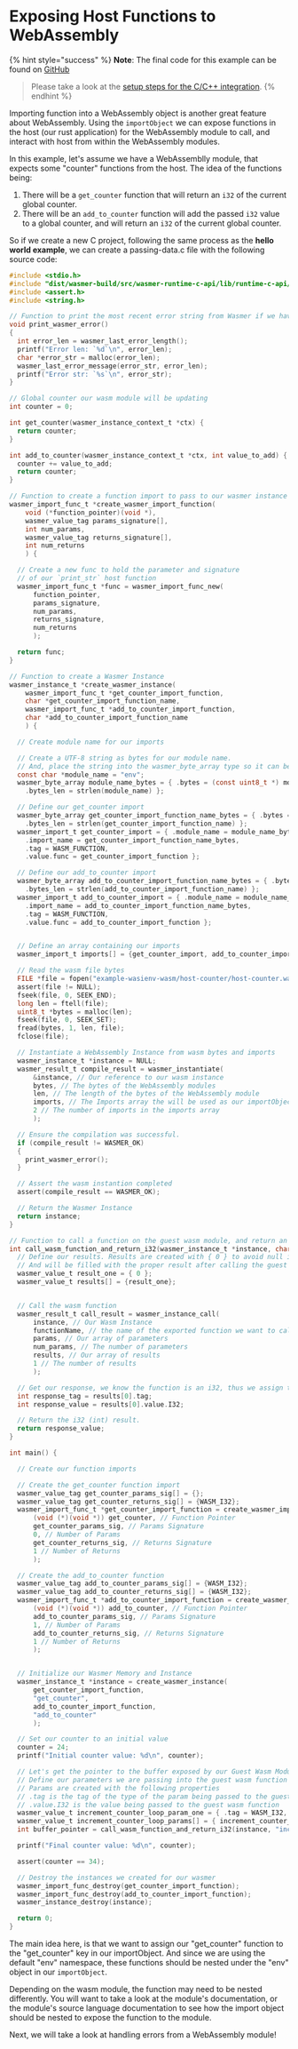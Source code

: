 # Exposing Host Functions to WebAssembly

{% hint style="success" %}
**Note**: The final code for this example can be found on [GitHub](https://github.com/wasmerio/docs.wasmer.io/tree/master/docs/runtime/c-integration/examples/host-functions)

> Please take a look at the [setup steps for the C/C++ integration](../installation.md).
{% endhint %}

Importing function into a WebAssembly object is another great feature about WebAssembly. Using the `importObject` we can expose functions in the host \(our rust application\) for the WebAssembly module to call, and interact with host from within the WebAssembly modules.

In this example, let's assume we have a WebAssemblly module, that expects some "counter" functions from the host. The idea of the functions being:

1. There will be a `get_counter` function that will return an `i32` of the current global counter.
2. There will be an `add_to_counter` function will add the passed `i32` value to a global counter, and will return an `i32` of the current global counter.

So if we create a new C project, following the same process as the **hello world example**, we can create a passing-data.c file with the following source code:

```c
#include <stdio.h>
#include "dist/wasmer-build/src/wasmer-runtime-c-api/lib/runtime-c-api/wasmer.h"
#include <assert.h>
#include <string.h>

// Function to print the most recent error string from Wasmer if we have them
void print_wasmer_error()
{
  int error_len = wasmer_last_error_length();
  printf("Error len: `%d`\n", error_len);
  char *error_str = malloc(error_len);
  wasmer_last_error_message(error_str, error_len);
  printf("Error str: `%s`\n", error_str);
}

// Global counter our wasm module will be updating
int counter = 0;

int get_counter(wasmer_instance_context_t *ctx) {
  return counter;
}

int add_to_counter(wasmer_instance_context_t *ctx, int value_to_add) {
  counter += value_to_add;
  return counter;
}

// Function to create a function import to pass to our wasmer instance
wasmer_import_func_t *create_wasmer_import_function(
    void (*function_pointer)(void *),
    wasmer_value_tag params_signature[], 
    int num_params, 
    wasmer_value_tag returns_signature[], 
    int num_returns
    ) {

  // Create a new func to hold the parameter and signature
  // of our `print_str` host function
  wasmer_import_func_t *func = wasmer_import_func_new(
      function_pointer, 
      params_signature, 
      num_params, 
      returns_signature, 
      num_returns
      );

  return func;
}

// Function to create a Wasmer Instance
wasmer_instance_t *create_wasmer_instance(
    wasmer_import_func_t *get_counter_import_function,  
    char *get_counter_import_function_name,
    wasmer_import_func_t *add_to_counter_import_function,
    char *add_to_counter_import_function_name
    ) {

  // Create module name for our imports

  // Create a UTF-8 string as bytes for our module name. 
  // And, place the string into the wasmer_byte_array type so it can be used by our guest wasm instance.
  const char *module_name = "env";
  wasmer_byte_array module_name_bytes = { .bytes = (const uint8_t *) module_name,
    .bytes_len = strlen(module_name) };

  // Define our get_counter import
  wasmer_byte_array get_counter_import_function_name_bytes = { .bytes = (const uint8_t *) get_counter_import_function_name,
    .bytes_len = strlen(get_counter_import_function_name) };
  wasmer_import_t get_counter_import = { .module_name = module_name_bytes,
    .import_name = get_counter_import_function_name_bytes,
    .tag = WASM_FUNCTION,
    .value.func = get_counter_import_function };

  // Define our add_to_counter import
  wasmer_byte_array add_to_counter_import_function_name_bytes = { .bytes = (const uint8_t *) add_to_counter_import_function_name,
    .bytes_len = strlen(add_to_counter_import_function_name) };
  wasmer_import_t add_to_counter_import = { .module_name = module_name_bytes,
    .import_name = add_to_counter_import_function_name_bytes,
    .tag = WASM_FUNCTION,
    .value.func = add_to_counter_import_function };


  // Define an array containing our imports
  wasmer_import_t imports[] = {get_counter_import, add_to_counter_import};

  // Read the wasm file bytes
  FILE *file = fopen("example-wasienv-wasm/host-counter/host-counter.wasm", "r");
  assert(file != NULL);
  fseek(file, 0, SEEK_END);
  long len = ftell(file);
  uint8_t *bytes = malloc(len);
  fseek(file, 0, SEEK_SET);
  fread(bytes, 1, len, file);
  fclose(file);

  // Instantiate a WebAssembly Instance from wasm bytes and imports
  wasmer_instance_t *instance = NULL;
  wasmer_result_t compile_result = wasmer_instantiate(
      &instance, // Our reference to our wasm instance 
      bytes, // The bytes of the WebAssembly modules
      len, // The length of the bytes of the WebAssembly module
      imports, // The Imports array the will be used as our importObject
      2 // The number of imports in the imports array
      );

  // Ensure the compilation was successful.
  if (compile_result != WASMER_OK)
  {
    print_wasmer_error();
  }

  // Assert the wasm instantion completed
  assert(compile_result == WASMER_OK);

  // Return the Wasmer Instance
  return instance;
}

// Function to call a function on the guest wasm module, and return an i32 result
int call_wasm_function_and_return_i32(wasmer_instance_t *instance, char* functionName, wasmer_value_t params[], int num_params) {
  // Define our results. Results are created with { 0 } to avoid null issues,
  // And will be filled with the proper result after calling the guest wasm function.
  wasmer_value_t result_one = { 0 };
  wasmer_value_t results[] = {result_one};


  // Call the wasm function
  wasmer_result_t call_result = wasmer_instance_call(
      instance, // Our Wasm Instance
      functionName, // the name of the exported function we want to call on the guest wasm module
      params, // Our array of parameters
      num_params, // The number of parameters
      results, // Our array of results
      1 // The number of results
      );

  // Get our response, we know the function is an i32, thus we assign the value to an int
  int response_tag = results[0].tag;
  int response_value = results[0].value.I32; 

  // Return the i32 (int) result.
  return response_value;
}

int main() {

  // Create our function imports

  // Create the get_counter function import
  wasmer_value_tag get_counter_params_sig[] = {};
  wasmer_value_tag get_counter_returns_sig[] = {WASM_I32};
  wasmer_import_func_t *get_counter_import_function = create_wasmer_import_function(
      (void (*)(void *)) get_counter, // Function Pointer
      get_counter_params_sig, // Params Signature
      0, // Number of Params
      get_counter_returns_sig, // Returns Signature
      1 // Number of Returns
      );

  // Create the add_to_counter function
  wasmer_value_tag add_to_counter_params_sig[] = {WASM_I32};
  wasmer_value_tag add_to_counter_returns_sig[] = {WASM_I32};
  wasmer_import_func_t *add_to_counter_import_function = create_wasmer_import_function(
      (void (*)(void *)) add_to_counter, // Function Pointer
      add_to_counter_params_sig, // Params Signature
      1, // Number of Params
      add_to_counter_returns_sig, // Returns Signature
      1 // Number of Returns
      );


  // Initialize our Wasmer Memory and Instance
  wasmer_instance_t *instance = create_wasmer_instance(
      get_counter_import_function,
      "get_counter",
      add_to_counter_import_function,
      "add_to_counter"
      );

  // Set our counter to an initial value
  counter = 24;
  printf("Initial counter value: %d\n", counter);

  // Let's get the pointer to the buffer exposed by our Guest Wasm Module
  // Define our parameters we are passing into the guest wasm function call.
  // Params are created with the following properties
  // .tag is the tag of the type of the param being passed to the guest wasm function
  // .value.I32 is the value being passed to the guest wasm function
  wasmer_value_t increment_counter_loop_param_one = { .tag = WASM_I32, .value.I32 = 10 };
  wasmer_value_t increment_counter_loop_params[] = { increment_counter_loop_param_one };
  int buffer_pointer = call_wasm_function_and_return_i32(instance, "increment_counter_loop", increment_counter_loop_params, 1);

  printf("Final counter value: %d\n", counter);

  assert(counter == 34);

  // Destroy the instances we created for our wasmer
  wasmer_import_func_destroy(get_counter_import_function);
  wasmer_import_func_destroy(add_to_counter_import_function);
  wasmer_instance_destroy(instance);

  return 0;
}
```

The main idea here, is that we want to assign our "get\_counter" function to the "get\_counter" key in our importObject. And since we are using the default "env" namespace, these functions should be nested under the "env" object in our `importObject`.

Depending on the wasm module, the function may need to be nested differently. You will want to take a look at the module's documentation, or the module's source language documentation to see how the import object should be nested to expose the function to the module.

Next, we will take a look at handling errors from a WebAssembly module!

